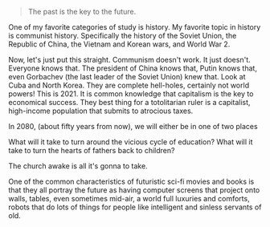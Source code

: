 > The past is the key to the future.

One of my favorite categories of study is history. My favorite topic in history is communist history. Specifically the history of the Soviet Union, the Republic of China, the Vietnam and Korean wars, and World War 2.

Now, let's just put this straight. Communism doesn't work. It just doesn't. Everyone knows that. The president of China knows that, Putin knows that, even Gorbachev (the last leader of the Soviet Union) knew that. Look at Cuba and North Korea. They are complete hell-holes, certainly not world powers! This is 2021. It is common knowledge that capitalism is the key to economical success. They best thing for a totolitarian ruler is a capitalist, high-income population that
submits to atrocious taxes.

In 2080, (about fifty years from now), we will either be in one of two places

What will it take to turn around the vicious cycle of education? What will it take to turn the hearts of fathers back to children?

The church awake is all it's gonna to take.

One of the common characteristics of futuristic sci-fi movies and books is that they all portray the future as having computer screens that project onto walls, tables, even sometimes mid-air, a world full luxuries and comforts, robots that do lots of things for people like intelligent and sinless servants of old.

